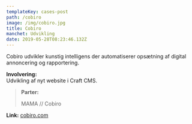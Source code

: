 ```yaml
---
templateKey: cases-post
path: /cobiro
image: /img/cobiro.jpg
title: Cobiro
manchet: Udvikling
date: 2019-05-28T08:23:46.132Z
---
```

Cobiro udvikler kunstig intelligens der automatiserer opsætning af digital annoncering og rapportering.

**Involvering:** \
Udvikling af nyt website i Craft CMS.

> **Parter:**
>
>  MAMA // Cobiro

**Link:** [cobiro.com](https://cobiro.com)
